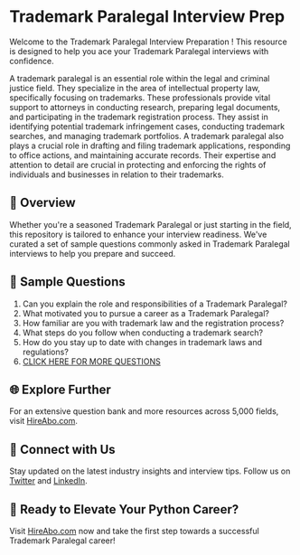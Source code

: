 # Trademark Paralegal Interview Prep

Welcome to the Trademark Paralegal Interview Preparation ! This resource is designed to help you ace your Trademark Paralegal interviews with confidence.

A trademark paralegal is an essential role within the legal and criminal justice field. They specialize in the area of intellectual property law, specifically focusing on trademarks. These professionals provide vital support to attorneys in conducting research, preparing legal documents, and participating in the trademark registration process. They assist in identifying potential trademark infringement cases, conducting trademark searches, and managing trademark portfolios. A trademark paralegal also plays a crucial role in drafting and filing trademark applications, responding to office actions, and maintaining accurate records. Their expertise and attention to detail are crucial in protecting and enforcing the rights of individuals and businesses in relation to their trademarks.

## 🚀 Overview

Whether you're a seasoned Trademark Paralegal or just starting in the field, this repository is tailored to enhance your interview readiness. We've curated a set of sample questions commonly asked in Trademark Paralegal interviews to help you prepare and succeed.

## 📝 Sample Questions

1. Can you explain the role and responsibilities of a Trademark Paralegal?
2. What motivated you to pursue a career as a Trademark Paralegal?
3. How familiar are you with trademark law and the registration process?
4. What steps do you follow when conducting a trademark search?
5. How do you stay up to date with changes in trademark laws and regulations?
6. [CLICK HERE FOR MORE QUESTIONS](https://hireabo.com/job/9_2_42/Trademark%20Paralegal)

## 🌐 Explore Further

For an extensive question bank and more resources across 5,000 fields, visit [HireAbo.com](https://www.hireabo.com).

## 📱 Connect with Us

Stay updated on the latest industry insights and interview tips. Follow us on [Twitter](https://twitter.com/hireabo) and [LinkedIn](https://www.linkedin.com/in/hire-abo-3609972a8/).

## 🚀 Ready to Elevate Your Python Career?

Visit [HireAbo.com](https://www.hireabo.com) now and take the first step towards a successful Trademark Paralegal career!